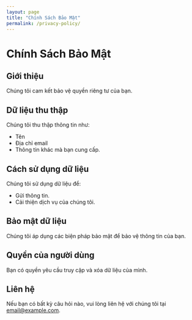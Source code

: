 ```yaml
---
layout: page
title: "Chính Sách Bảo Mật"
permalink: /privacy-policy/
---
```


# Chính Sách Bảo Mật

## Giới thiệu
Chúng tôi cam kết bảo vệ quyền riêng tư của bạn.

## Dữ liệu thu thập
Chúng tôi thu thập thông tin như:
- Tên
- Địa chỉ email
- Thông tin khác mà bạn cung cấp.

## Cách sử dụng dữ liệu
Chúng tôi sử dụng dữ liệu để:
- Gửi thông tin.
- Cải thiện dịch vụ của chúng tôi.

## Bảo mật dữ liệu
Chúng tôi áp dụng các biện pháp bảo mật để bảo vệ thông tin của bạn.

## Quyền của người dùng
Bạn có quyền yêu cầu truy cập và xóa dữ liệu của mình.

## Liên hệ
Nếu bạn có bất kỳ câu hỏi nào, vui lòng liên hệ với chúng tôi tại [email@example.com](mailto:email@example.com).
